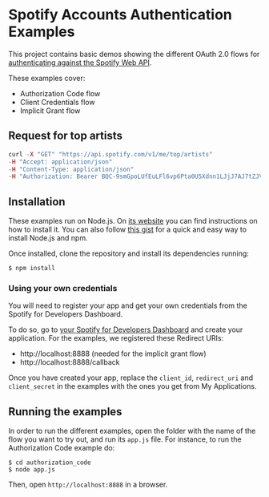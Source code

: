 # Spotify Accounts Authentication Examples

This project contains basic demos showing the different OAuth 2.0 flows for [authenticating against the Spotify Web API](https://developer.spotify.com/web-api/authorization-guide/).

These examples cover:

* Authorization Code flow
* Client Credentials flow
* Implicit Grant flow

## Request for top artists 
```php
curl -X "GET" "https://api.spotify.com/v1/me/top/artists" 
-H "Accept: application/json" 
-H "Content-Type: application/json" 
-H "Authorization: Bearer BQC-9smGpoLUfEuLFl6vp6Pta0U5Xdnn1LJjJ7AJ7tZJVxh2sNloBtficDZyKED-yh_j5PbSgWnjexi2rGLjbqNnR44MwREuBRdy9sBveL8-QtuB9jdrCNVxGgtxIy7MirjsPpYEhqt3_ZIRhPM"
```

## Installation

These examples run on Node.js. On [its website](http://www.nodejs.org/download/) you can find instructions on how to install it. You can also follow [this gist](https://gist.github.com/isaacs/579814) for a quick and easy way to install Node.js and npm.

Once installed, clone the repository and install its dependencies running:

    $ npm install

### Using your own credentials
You will need to register your app and get your own credentials from the Spotify for Developers Dashboard.

To do so, go to [your Spotify for Developers Dashboard](https://beta.developer.spotify.com/dashboard) and create your application. For the examples, we registered these Redirect URIs:

* http://localhost:8888 (needed for the implicit grant flow)
* http://localhost:8888/callback

Once you have created your app, replace the `client_id`, `redirect_uri` and `client_secret` in the examples with the ones you get from My Applications.

## Running the examples
In order to run the different examples, open the folder with the name of the flow you want to try out, and run its `app.js` file. For instance, to run the Authorization Code example do:

    $ cd authorization_code
    $ node app.js

Then, open `http://localhost:8888` in a browser.
